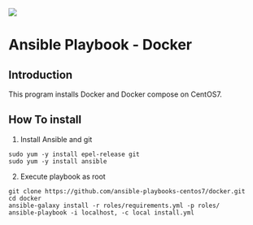 [![](https://github.com/ansible-playbooks-centos7/docker/workflows/build/badge.svg)](https://github.com/ansible-playbooks-centos7/docker/actions?query=workflow%3Abuild)

# Ansible Playbook - Docker

## Introduction

This program installs Docker and Docker compose on CentOS7.

## How To install

1. Install Ansible and git

```
sudo yum -y install epel-release git
sudo yum -y install ansible
```

2. Execute playbook as root

```
git clone https://github.com/ansible-playbooks-centos7/docker.git
cd docker
ansible-galaxy install -r roles/requirements.yml -p roles/
ansible-playbook -i localhost, -c local install.yml
```
